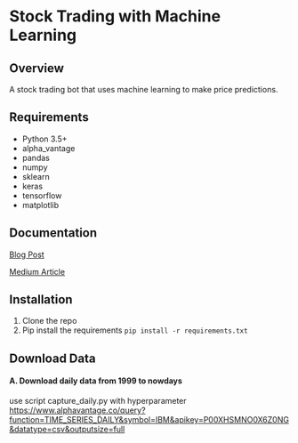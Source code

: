 # Stock Trading with Machine Learning

## Overview

A stock trading bot that uses machine learning to make price predictions.

## Requirements

-   Python 3.5+
-   alpha_vantage
-   pandas
-   numpy
-   sklearn
-   keras
-   tensorflow
-   matplotlib

## Documentation

[Blog Post](https://yacoubahmed.me/blog/stock-prediction-ml)

[Medium Article](https://medium.com/towards-data-science/getting-rich-quick-with-machine-learning-and-stock-market-predictions-696802da94fe)

## Installation

1. Clone the repo
2. Pip install the requirements `pip install -r requirements.txt`

## Download Data

#### A. Download daily data from 1999 to nowdays

use script capture_daily.py with hyperparameter https://www.alphavantage.co/query?function=TIME_SERIES_DAILY&symbol=IBM&apikey=P00XHSMNO0X6Z0NG&datatype=csv&outputsize=full



